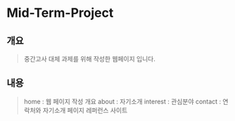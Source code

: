 # Mid-Term-Project
## 개요
> 중간고사 대체 과제를 위해 작성한 웹페이지 입니다.

## 내용
> home : 웹 페이지 작성 개요
> about : 자기소개
> interest : 관심분야
> contact : 연락처와 자기소개 페이지 레퍼런스 사이트

